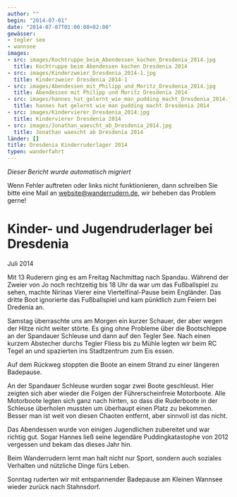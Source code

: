 ```yaml
---
author: ""
begin: "2014-07-01"
date: "2014-07-07T01:00:00+02:00"
gewässer:
- tegler see
- wannsee
images:
- src: images/Kochtruppe_beim_Abendessen_kochen_Dresdenia_2014.jpg
  title: Kochtruppe beim Abendessen kochen Dresdenia 2014
- src: images/Kinderzweier_Dresdenia_2014-1.jpg
  title: Kinderzweier Dresdenia 2014-1
- src: images/Abendessen_mit_Philipp_und_Moritz_Dresdenia_2014.jpg
  title: Abendessen mit Philipp und Moritz Dresdenia 2014
- src: images/hannes_hat_gelernt_wie_man_pudding_macht_Dresdenia_2014.jpg
  title: hannes hat gelernt wie man pudding macht Dresdenia 2014
- src: images/Kindervierer_Dresdenia_2014.jpg
  title: Kindervierer Dresdenia 2014
- src: images/Jonathan_waescht_ab_Dresdenia_2014.jpg
  title: Jonathan waescht ab Dresdenia 2014
länder: []
title: Dresdenia Kinderruderlager 2014
typen: wanderfahrt
---
```



*Dieser Bericht wurde automatisch migriert*

Wenn Fehler auftreten oder links nicht funktionieren, dann schreiben Sie bitte eine Mail an website@wanderrudern.de, wir beheben das Problem gerne!



# Kinder- und Jugendruderlager bei Dresdenia


Juli 2014

Mit 13 Ruderern ging es am Freitag Nachmittag nach Spandau. Während der Zweier von Jo noch rechtzeitig bis 18 Uhr da war um das Fußballspiel zu sehen, machte Nirinas Vierer eine Viertelfinal-Pause beim Engländer. Das dritte Boot ignorierte das Fußballspiel und kam pünktlich zum Feiern bei Dredenia an.

Samstag überraschte uns am Morgen ein kurzer Schauer, der aber wegen der Hitze nicht weiter störte. Es ging ohne Probleme über die Bootschleppe an der Spandauer Schleuse und dann auf den Tegler See. Nach einen kurzem Abstecher durchs Tegler Fliess bis zu Mühle legten wir beim RC Tegel an und spazierten ins Stadtzentrum zum Eis essen.

Auf dem Rückweg stoppten die Boote an einem Strand zu einer längeren Badepause.

An der Spandauer Schleuse wurden sogar zwei Boote geschleust. Hier zeigten sich aber wieder die Folgen der Führerscheinfreie Motorboote. Alle Motorboote legten sich ganz nach hinten, so dass die Ruderboote in der Schleuse überholen mussten um überhaupt einen Platz zu bekommen. Besser man ist weit von diesen Chaoten entfernt, aber sinnvoll ist das nicht.

Das Abendessen wurde von einigen Jugendlichen zubereitet und war richtig gut. Sogar Hannes ließ seine legendäre Puddingkatastophe von 2012 vergessen und bekam das dieses Jahr hin.

Beim Wanderrudern lernt man halt nicht nur Sport, sondern auch soziales Verhalten und nützliche Dinge fürs Leben.

Sonntag ruderten wir mit entspannender Badepause am Kleinen Wannsee wieder zurück nach Stahnsdorf.
